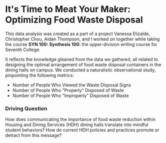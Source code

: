 # It's Time to Meat Your Maker: Optimizing Food Waste Disposal

This data analysis was created as a part of a project Vanessa Elizalde, Christopher Chou, Aidan Thompson, and I worked on together while taking
the course **SYN 100: Synthesis 100**: the upper-division writing course for Seventh College.

It reflects the knowledge gleaned from the data we gathered, all related to designing the optimal arrangement of food waste disposal containers
in the dining halls on campus. We conducted a naturalistic observational study, pinpointing the following metrics:

* Number of People Who Viewed the Waste Disposal Signs
* Number of People Who "Properly" Disposed of Waste
* Number of People Who "Improperly" Disposed of Waste

### Driving Question

How does communicating the importance of food waste reduction within Housing and Dining Services (HDH) dining halls translate into mindful student behaviors? 
How do current HDH policies and practices promote or detract from this message?

